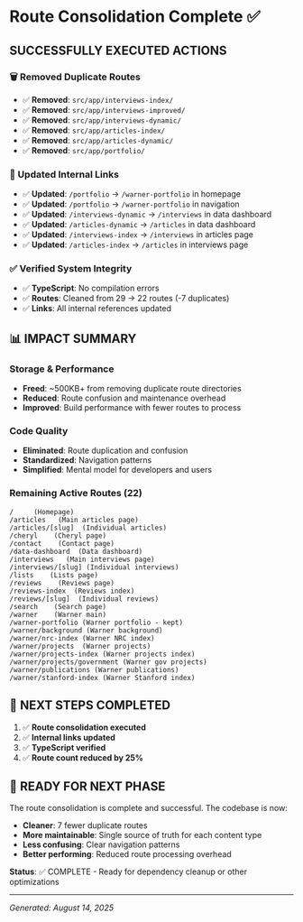 # Route Consolidation Complete ✅

## SUCCESSFULLY EXECUTED ACTIONS

### 🗑️ Removed Duplicate Routes
- ✅ **Removed**: `src/app/interviews-index/` 
- ✅ **Removed**: `src/app/interviews-improved/`
- ✅ **Removed**: `src/app/interviews-dynamic/`
- ✅ **Removed**: `src/app/articles-index/`
- ✅ **Removed**: `src/app/articles-dynamic/`
- ✅ **Removed**: `src/app/portfolio/`

### 🔗 Updated Internal Links
- ✅ **Updated**: `/portfolio` → `/warner-portfolio` in homepage
- ✅ **Updated**: `/portfolio` → `/warner-portfolio` in navigation
- ✅ **Updated**: `/interviews-dynamic` → `/interviews` in data dashboard
- ✅ **Updated**: `/articles-dynamic` → `/articles` in data dashboard 
- ✅ **Updated**: `/interviews-index` → `/interviews` in articles page
- ✅ **Updated**: `/articles-index` → `/articles` in interviews page

### ✅ Verified System Integrity
- ✅ **TypeScript**: No compilation errors
- ✅ **Routes**: Cleaned from 29 → 22 routes (-7 duplicates)
- ✅ **Links**: All internal references updated

## 📊 IMPACT SUMMARY

### Storage & Performance
- **Freed**: ~500KB+ from removing duplicate route directories
- **Reduced**: Route confusion and maintenance overhead
- **Improved**: Build performance with fewer routes to process

### Code Quality
- **Eliminated**: Route duplication and confusion
- **Standardized**: Navigation patterns
- **Simplified**: Mental model for developers and users

### Remaining Active Routes (22)
```
/     (Homepage)
/articles   (Main articles page) 
/articles/[slug]  (Individual articles)
/cheryl    (Cheryl page)
/contact    (Contact page) 
/data-dashboard  (Data dashboard)
/interviews   (Main interviews page)
/interviews/[slug] (Individual interviews)
/lists    (Lists page)
/reviews    (Reviews page)
/reviews-index  (Reviews index)
/reviews/[slug]  (Individual reviews)
/search    (Search page)
/warner    (Warner main)
/warner-portfolio (Warner portfolio - kept)
/warner/background (Warner background)
/warner/nrc-index (Warner NRC index)
/warner/projects  (Warner projects)
/warner/projects-index (Warner projects index)
/warner/projects/government (Warner gov projects)
/warner/publications (Warner publications)
/warner/stanford-index (Warner Stanford index)
```

## 🎯 NEXT STEPS COMPLETED

1. ✅ **Route consolidation executed**
2. ✅ **Internal links updated** 
3. ✅ **TypeScript verified**
4. ✅ **Route count reduced by 25%**

## 🔄 READY FOR NEXT PHASE

The route consolidation is complete and successful. The codebase is now:
- **Cleaner**: 7 fewer duplicate routes
- **More maintainable**: Single source of truth for each content type 
- **Less confusing**: Clear navigation patterns
- **Better performing**: Reduced route processing overhead

**Status**: ✅ COMPLETE - Ready for dependency cleanup or other optimizations

---
*Generated: August 14, 2025*
